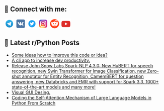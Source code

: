 ## 🔎 Connect with me:
[<img src="https://github.com/bullbesh/bullbesh/blob/main/images/Telegram.png" width="32" height="32" />](https://t.me/bullbesh)
[<img src="https://github.com/bullbesh/bullbesh/blob/main/images/VK.png" width="32" height="32" />](https://vk.com/bullbesh)
[<img src="https://github.com/bullbesh/bullbesh/blob/main/images/Twitter.png" width="32" height="32" />](https://twitter.com/bullbesh1)
[<img src="https://github.com/bullbesh/bullbesh/blob/main/images/Instagram.png" width="32" height="32" />](https://www.instagram.com/bullbesh)
[<img src="https://github.com/bullbesh/bullbesh/blob/main/images/Reddit.png" width="32" height="32" />](https://www.reddit.com/user/bullbesh)
[<img src="https://github.com/bullbesh/bullbesh/blob/main/images/YouTube.png" width="32" height="32" />](https://www.youtube.com/channel/UCtfjRs6uzgq5mfm8S06WTcg)

## 📕 Latest r/Python Posts
<!-- BLOG-POST-LIST:START -->
- [Some ideas how to improve this code or idea?](https://www.reddit.com/r/Python/comments/10z4uf4/some_ideas_how_to_improve_this_code_or_idea/)
- [A cli app to increase dev productivity.](https://www.reddit.com/r/Python/comments/10z1v1g/a_cli_app_to_increase_dev_productivity/)
- [Release John Snow Labs Spark-NLP 4.3.0: New HuBERT for speech recognition, new Swin Transformer for Image Classification, new Zero-shot annotator for Entity Recognition, CamemBERT for question answering, new Databricks and EMR with support for Spark 3.3, 1000+ state-of-the-art models and many more!](https://www.reddit.com/r/Python/comments/10z0v0w/release_john_snow_labs_sparknlp_430_new_hubert/)
- [Visual GUI Desing.](https://www.reddit.com/r/Python/comments/10z045n/visual_gui_desing/)
- [Coding the Self-Attention Mechanism of Large Language Models in Python From Scratch](https://www.reddit.com/r/Python/comments/10yxzls/coding_the_selfattention_mechanism_of_large/)
<!-- BLOG-POST-LIST:END -->
